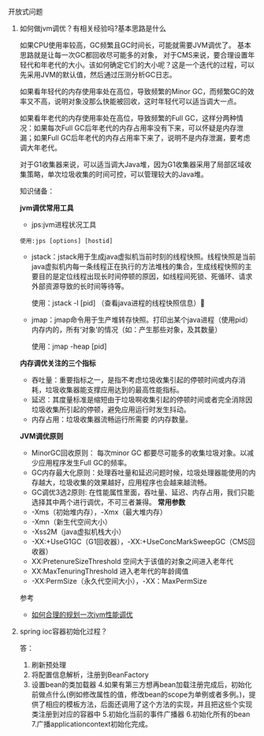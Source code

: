 开放式问题

1. 如何做jvm调优？有相关经验吗?基本思路是什么

   如果CPU使用率较高，GC频繁且GC时间长，可能就需要JVM调优了。
    基本思路就是让每一次GC都回收尽可能多的对象，
    对于CMS来说，要合理设置年轻代和年老代的大小。该如何确定它们的大小呢？这是一个迭代的过程，可以先采用JVM的默认值，然后通过压测分析GC日志。

   如果看年轻代的内存使用率处在高位，导致频繁的Minor GC，而频繁GC的效率又不高，说明对象没那么快能被回收，这时年轻代可以适当调大一点。

   如果看年老代的内存使用率处在高位，导致频繁的Full GC，这样分两种情况：如果每次Full GC后年老代的内存占用率没有下来，可以怀疑是内存泄漏；如果Full GC后年老代的内存占用率下来了，说明不是内存泄漏，要考虑调大年老代。

   对于G1收集器来说，可以适当调大Java堆，因为G1收集器采用了局部区域收集策略，单次垃圾收集的时间可控，可以管理较大的Java堆。

   知识储备：

     **jvm调优常用工具**

     -  jps:jvm进程状况工具

       使用:jps [options] [hostid] 

     - jstack：jstack用于生成java虚拟机当前时刻的线程快照。线程快照是当前java虚拟机内每一条线程正在执行的方法堆栈的集合，生成线程快照的主要目的是定位线程出现长时间停顿的原因，如线程间死锁、死循环、请求外部资源导致的长时间等待等。

       使用：jstack -l [pid] （查看java进程的线程快照信息）

     - jmap：jmap命令用于生产堆转存快照。打印出某个java进程（使用pid）内存内的，所有‘对象’的情况（如：产生那些对象，及其数量）

       使用：jmap -heap [pid]

     **内存调优关注的三个指标**

     - 吞吐量：重要指标之一，是指不考虑垃圾收集引起的停顿时间或内存消耗，垃圾收集器能支撑应用达到的最高性能指标。
     - 延迟：其度量标准是缩短由于垃圾啊收集引起的停顿时间或者完全消除因垃圾收集所引起的停顿，避免应用运行时发生抖动。
     - 内存占用：垃圾收集器流畅运行所需要 的内存数量。

     **JVM调优原则**
     - MinorGC回收原则： 每次minor GC 都要尽可能多的收集垃圾对象。以减少应用程序发生Full GC的频率。
     - GC内存最大化原则：处理吞吐量和延迟问题时候，垃圾处理器能使用的内存越大，垃圾收集的效果越好，应用程序也会越来越流畅。
     - GC调优3选2原则: 在性能属性里面，吞吐量、延迟、内存占用，我们只能选择其中两个进行调优，不可三者兼得。
       **常用参数**
      - -Xms（初始堆内存），-Xmx（最大堆内存）
      -  -Xmn（新生代空间大小）
      -  -Xss2M（java虚拟机栈大小）
      -  -XX:+UseG1GC（G1回收器），-XX:+UseConcMarkSweepGC（CMS回收器）
      -  XX:PretenureSizeThreshold 空间大于该值的对象之间进入老年代
      -  XX:MaxTenuringThreshold 进入老年代的年龄阈值
      -  -XX:PermSize（永久代空间大小），-XX：MaxPermSize

   参考

   - [如何合理的规划一次jvm性能调优](https://juejin.im/post/6844903506093015053#heading-4)

2. spring ioc容器初始化过程？

   答：

   1. 刷新预处理
    2. 将配置信息解析，注册到BeanFactory
    3. 设置bean的类加载器
    4.如果有第三方想再bean加载注册完成后，初始化前做点什么(例如修改属性的值，修改bean的scope为单例或者多例。)，提供了相应的模板方法，后面还调用了这个方法的实现，并且把这些个实现类注册到对应的容器中
    5.初始化当前的事件广播器
    6.初始化所有的bean
    7.广播applicationcontext初始化完成。